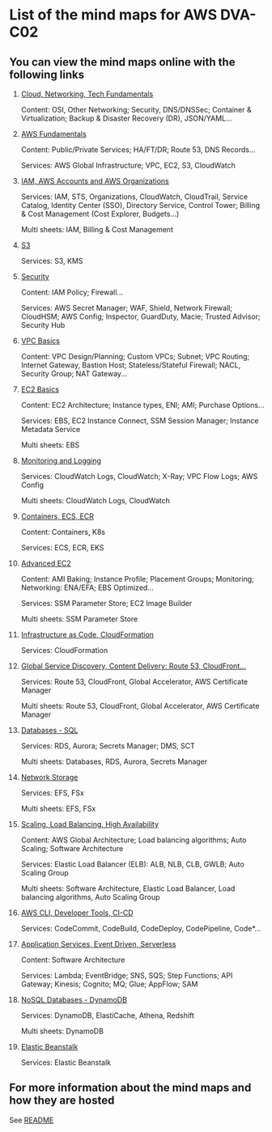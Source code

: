 # List of the mind maps for AWS DVA-C02

## You can view the mind maps online with the following links

1. [Cloud, Networking, Tech Fundamentals](https://aws-dva.vercel.app/DVA-C02/03-Cloud-Networking-TechFundamentals)

   Content: OSI, Other Networking; Security, DNS/DNSSec; Container & Virtualization; Backup & Disaster Recovery (DR), JSON/YAML...

2. [AWS Fundamentals](https://aws-dva.vercel.app/DVA-C02/04-AWS-Fundamentals)

   Content: Public/Private Services; HA/FT/DR; Route 53, DNS Records...

   Services: AWS Global Infrastructure; VPC, EC2, S3, CloudWatch

3. [IAM, AWS Accounts and AWS Organizations](https://aws-dva.vercel.app/DVA-C02/06-IAM-Accounts-and-AWS-Organizations)

   Services: IAM, STS, Organizations, CloudWatch, CloudTrail, Service Catalog, Identity Center (SSO), Directory Service, Control Tower; Billing & Cost Management (Cost Explorer, Budgets...)

   Multi sheets: IAM, Billing & Cost Management

4. [S3](https://aws-dva.vercel.app/DVA-C02/07-S3)

   Services: S3, KMS

5. [Security](https://aws-dva.vercel.app/DVA-C02/08-Security)

   Content: IAM Policy; Firewall...

   Services: AWS Secret Manager; WAF, Shield, Network Firewall; CloudHSM; AWS Config; Inspector, GuardDuty, Macie; Trusted Advisor; Security Hub

6. [VPC Basics](https://aws-dva.vercel.app/DVA-C02/09-VPC-Basics)

   Content: VPC Design/Planning; Custom VPCs; Subnet; VPC Routing; Internet Gateway, Bastion Host; Stateless/Stateful Firewall; NACL, Security Group; NAT Gateway...

7. [EC2 Basics](https://aws-dva.vercel.app/DVA-C02/10-EC2-Basics)

   Content: EC2 Architecture; Instance types, ENI; AMI; Purchase Options...

   Services: EBS, EC2 Instance Connect, SSM Session Manager; Instance Metadata Service

   Multi sheets: EBS

8. [Monitoring and Logging](https://aws-dva.vercel.app/DVA-C02/11-Monitoring-and-Logging)

   Services: CloudWatch Logs, CloudWatch; X-Ray; VPC Flow Logs; AWS Config

   Multi sheets: CloudWatch Logs, CloudWatch

9. [Containers, ECS, ECR](https://aws-dva.vercel.app/DVA-C02/12-Containers-ECS-ECR)

   Content: Containers, K8s

   Services: ECS, ECR, EKS

10. [Advanced EC2](https://aws-dva.vercel.app/DVA-C02/13-Advanced-EC2)

    Content: AMI Baking; Instance Profile; Placement Groups; Monitoring; Networking: ENA/EFA; EBS Optimized...

    Services: SSM Parameter Store; EC2 Image Builder

    Multi sheets: SSM Parameter Store

11. [Infrastructure as Code, CloudFormation](https://aws-dva.vercel.app/DVA-C02/14-Infrastructure-as-Code-and-CloudFormation)

    Services: CloudFormation

12. [Global Service Discovery, Content Delivery: Route 53, CloudFront...](https://aws-dva.vercel.app/DVA-C02/15-GlobalServiceDiscovery-ContentDelivery-Route53-CloudFront)

    Services: Route 53, CloudFront, Global Accelerator, AWS Certificate Manager

    Multi sheets: Route 53, CloudFront, Global Accelerator, AWS Certificate Manager

13. [Databases - SQL](https://aws-dva.vercel.app/DVA-C02/16-Databases-SQL)

    Services: RDS, Aurora; Secrets Manager; DMS, SCT

    Multi sheets: Databases, RDS, Aurora, Secrets Manager

14. [Network Storage](https://aws-dva.vercel.app/DVA-C02/17-Network-Storage)

    Services: EFS, FSx

    Multi sheets: EFS, FSx

15. [Scaling, Load Balancing, High Availability](https://aws-dva.vercel.app/DVA-C02/18-Scaling-LoadBalancing-HighAvailability)

    Content: AWS Global Architecture; Load balancing algorithms; Auto Scaling; Software Architecture

    Services: Elastic Load Balancer (ELB): ALB, NLB, CLB, GWLB; Auto Scaling Group

    Multi sheets: Software Architecture, Elastic Load Balancer, Load balancing algorithms, Auto Scaling Group

16. [AWS CLI, Developer Tools, CI-CD](https://aws-dva.vercel.app/DVA-C02/19-AWS-CLI-DeveloperTools-CICD)

    Services: CodeCommit, CodeBuild, CodeDeploy, CodePipeline, Code\*...

17. [Application Services, Event Driven, Serverless](https://aws-dva.vercel.app/DVA-C02/20-ApplicationServices-EventDriven-Serverless)

    Content: Software Architecture

    Services: Lambda; EventBridge; SNS, SQS; Step Functions; API Gateway; Kinesis; Cognito; MQ; Glue; AppFlow; SAM

18. [NoSQL Databases - DynamoDB](https://aws-dva.vercel.app/DVA-C02/24-NoSQL-Databases-DynamoDB)

    Services: DynamoDB, ElastiCache, Athena, Redshift

    Multi sheets: DynamoDB

19. [Elastic Beanstalk](https://aws-dva.vercel.app/DVA-C02/25-Elastic-Beanstalk)

    Services: Elastic Beanstalk

## For more information about the mind maps and how they are hosted

See [README](/)
